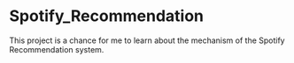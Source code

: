 # Spotify_Recommendation
This project is a chance for me to learn about the mechanism of the Spotify Recommendation system.
